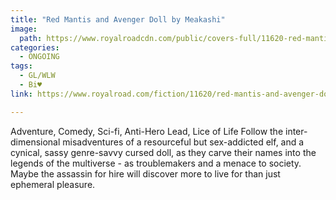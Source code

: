 ```yaml
---
title: "Red Mantis and Avenger Doll by Meakashi"
image:
  path: https://www.royalroadcdn.com/public/covers-full/11620-red-mantis-and-avenger-doll.jpg
categories:
  - ONGOING
tags:
  - GL/WLW
  - Bi♥
link: https://www.royalroad.com/fiction/11620/red-mantis-and-avenger-doll

---
```

Adventure, Comedy, Sci-fi, Anti-Hero Lead, Lice of Life
Follow the inter-dimensional misadventures of a resourceful but sex-addicted elf, and a cynical, sassy genre-savvy cursed doll, as they carve their names into the legends of the multiverse - as troublemakers and a menace to society. Maybe the assassin for hire will discover more to live for than just ephemeral pleasure.

